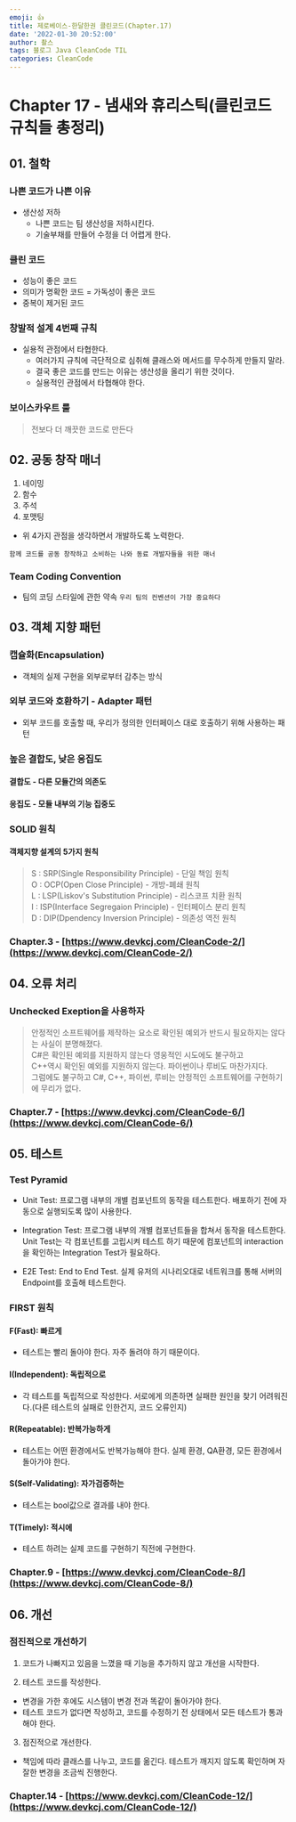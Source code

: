 ```yaml
---
emoji: 👍
title: 제로베이스-한달한권 클린코드(Chapter.17)
date: '2022-01-30 20:52:00'
author: 촬스
tags: 블로그 Java CleanCode TIL
categories: CleanCode
---
```


# Chapter 17 - 냄새와 휴리스틱(클린코드 규칙들 총정리)

## 01. 철학

### 나쁜 코드가 나쁜 이유

- 생산성 저하
  - 나쁜 코드는 팀 생산성을 저하시킨다.
  - 기술부채를 만들어 수정을 더 어렵게 한다.

### 클린 코드

- 성능이 좋은 코드
- 의미가 명확한 코드 = 가독성이 좋은 코드
- 중복이 제거된 코드

### 창발적 설계 4번째 규칙

- 실용적 관점에서 타협한다.
  - 여러가지 규칙에 극단적으로 심취해 클래스와 메서드를 무수하게 만들지 말라.
  - 결국 좋은 코드를 만드는 이유는 생산성을 올리기 위한 것이다.
  - 실용적인 관점에서 타협해야 한다.

### 보이스카우트 룰

> 전보다 더 깨끗한 코드로 만든다

## 02. 공동 창작 매너

1. 네이밍
2. 함수
3. 주석
4. 포맷팅

- 위 4가지 관점을 생각하면서 개발하도록 노력한다.

`함께 코드를 공동 창작하고 소비하는 나와 동료 개발자들을 위한 매너`

### Team Coding Convention

- 팀의 코딩 스타일에 관한 약속
  `우리 팀의 컨벤션이 가장 중요하다`

## 03. 객체 지향 패턴

### 캡슐화(Encapsulation)

- 객체의 실제 구현을 외부로부터 감추는 방식

### 외부 코드와 호환하기 - Adapter 패턴

- 외부 코드를 호출할 때, 우리가 정의한 인터페이스 대로 호출하기 위해 사용하는 패턴

### 높은 결합도, 낮은 응집도

#### 결합도 - 다른 모듈간의 의존도

#### 응집도 - 모듈 내부의 기능 집중도

### SOLID 원칙

#### 객체지향 설계의 5가지 원칙

> S : SRP(Single Responsibility Principle) - 단일 책임 원칙 <br>
> O : OCP(Open Close Principle) - 개방-폐쇄 원칙 <br>
> L : LSP(Liskov's Substitution Principle) - 리스코프 치환 원칙 <br>
> I : ISP(Interface Segregaion Principle) - 인터페이스 분리 원칙 <br>
> D : DIP(Dpendency Inversion Principle) - 의존성 역전 원칙

### Chapter.3 - [https://www.devkcj.com/CleanCode-2/](https://www.devkcj.com/CleanCode-2/)

## 04. 오류 처리

### Unchecked Exeption을 사용하자

> 안정적인 소프트웨어를 제작하는 요소로 확인된 예외가 반드시 필요하지는 않다는 사실이 분명해졌다. <br>
> C#은 확인된 예외를 지원하지 않는다 영웅적인 시도에도 불구하고 <br>
> C++역시 확인된 예외를 지원하지 않는다. 파이썬이나 루비도 마찬가지다. <br>
> 그럼에도 불구하고 C#, C++, 파이썬, 루비는 안정적인 소프트웨어를 구현하기에 무리가 없다.

### Chapter.7 - [https://www.devkcj.com/CleanCode-6/](https://www.devkcj.com/CleanCode-6/)

## 05. 테스트

### Test Pyramid

- Unit Test: 프로그램 내부의 개별 컴포넌트의 동작을 테스트한다. 배포하기 전에 자동으로 실행되도록 많이 사용한다.

- Integration Test: 프로그램 내부의 개별 컴포넌트들을 합쳐서 동작을 테스트한다. Unit Test는 각 컴포넌트를 고립시켜 테스트 하기 때문에 컴포넌트의 interaction을 확인하는 Integration Test가 필요하다.

- E2E Test: End to End Test. 실제 유저의 시나리오대로 네트워크를 통해 서버의 Endpoint를 호출해 테스트한다.

### FIRST 원칙

#### F(Fast): 빠르게

- 테스트는 빨리 돌아야 한다. 자주 돌려야 하기 때문이다.

#### I(Independent): 독립적으로

- 각 테스트를 독립적으로 작성한다. 서로에게 의존하면 실패한 원인을 찾기 어려워진다.(다른 테스트의 실패로 인한건지, 코드 오류인지)

#### R(Repeatable): 반복가능하게

- 테스트는 어떤 환경에서도 반복가능해야 한다. 실제 환경, QA환경, 모든 환경에서 돌아가야 한다.

#### S(Self-Validating): 자가검증하는

- 테스트는 bool값으로 결과를 내야 한다.

#### T(Timely): 적시에

- 테스트 하려는 실제 코드를 구현하기 직전에 구현한다.

### Chapter.9 - [https://www.devkcj.com/CleanCode-8/](https://www.devkcj.com/CleanCode-8/)

## 06. 개선

### 점진적으로 개선하기

1. 코드가 나빠지고 있음을 느꼈을 때 기능을 추가하지 않고 개선을 시작한다.

2. 테스트 코드를 작성한다.

- 변경을 가한 후에도 시스템이 변경 전과 똑같이 돌아가야 한다.
- 테스트 코드가 없다면 작성하고, 코드를 수정하기 전 상태에서 모든 테스트가 통과해야 한다.

3. 점진적으로 개선한다.

- 책임에 따라 클래스를 나누고, 코드를 옮긴다. 테스트가 깨지지 않도록 확인하며 자잘한 변경을 조금씩 진행한다.

### Chapter.14 - [https://www.devkcj.com/CleanCode-12/](https://www.devkcj.com/CleanCode-12/)

```toc

```
